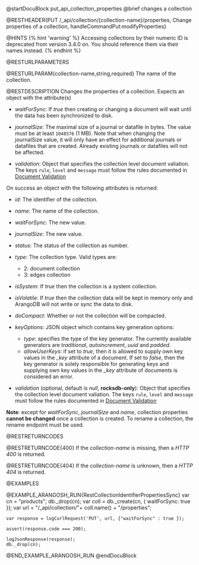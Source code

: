 
@startDocuBlock put_api_collection_properties
@brief changes a collection

@RESTHEADER{PUT /_api/collection/{collection-name}/properties, Change properties of a collection, handleCommandPut:modifyProperties}

@HINTS
{% hint 'warning' %}
Accessing collections by their numeric ID is deprecated from version 3.4.0 on.
You should reference them via their names instead.
{% endhint %}

@RESTURLPARAMETERS

@RESTURLPARAM{collection-name,string,required}
The name of the collection.

@RESTDESCRIPTION
Changes the properties of a collection. Expects an object with the
attribute(s)

- *waitForSync*: If *true* then creating or changing a
  document will wait until the data has been synchronized to disk.

- *journalSize*: The maximal size of a journal or datafile in bytes.
  The value must be at least `1048576` (1 MB). Note that when
  changing the journalSize value, it will only have an effect for
  additional journals or datafiles that are created. Already
  existing journals or datafiles will not be affected.

- *validation*: Object that specifies the collection level document valiation.
  The keys `rule`, `level` and `message` must follow the rules documented in
  [Document Validation](document-validation.html)

On success an object with the following attributes is returned:

- *id*: The identifier of the collection.

- *name*: The name of the collection.

- *waitForSync*: The new value.

- *journalSize*: The new value.

- *status*: The status of the collection as number.

- *type*: The collection type. Valid types are:
  - 2: document collection
  - 3: edges collection

- *isSystem*: If *true* then the collection is a system collection.

- *isVolatile*: If *true* then the collection data will be
  kept in memory only and ArangoDB will not write or sync the data
  to disk.

- *doCompact*: Whether or not the collection will be compacted.

- *keyOptions*: JSON object which contains key generation options:
  - *type*: specifies the type of the key generator. The currently
    available generators are *traditional*, *autoincrement*, *uuid*
    and *padded*.
  - *allowUserKeys*: if set to *true*, then it is allowed to supply
    own key values in the *_key* attribute of a document. If set to
    *false*, then the key generator is solely responsible for
    generating keys and supplying own key values in the *_key* attribute
    of documents is considered an error.

* *validation* (optional, default is *null*, **rocksdb-only**): 
  Object that specifies the collection level document valiation. The keys
  `rule`, `level` and `message` must follow the rules documented in
  [Document Validation](document-validation.html)

**Note**: except for *waitForSync*, *journalSize* and *name*, collection
properties **cannot be changed** once a collection is created. To rename
a collection, the rename endpoint must be used.

@RESTRETURNCODES

@RESTRETURNCODE{400}
If the *collection-name* is missing, then a *HTTP 400* is
returned.

@RESTRETURNCODE{404}
If the *collection-name* is unknown, then a *HTTP 404*
is returned.

@EXAMPLES

@EXAMPLE_ARANGOSH_RUN{RestCollectionIdentifierPropertiesSync}
    var cn = "products";
    db._drop(cn);
    var coll = db._create(cn, { waitForSync: true });
    var url = "/_api/collection/"+ coll.name() + "/properties";

    var response = logCurlRequest('PUT', url, {"waitForSync" : true });

    assert(response.code === 200);

    logJsonResponse(response);
    db._drop(cn);
@END_EXAMPLE_ARANGOSH_RUN
@endDocuBlock
